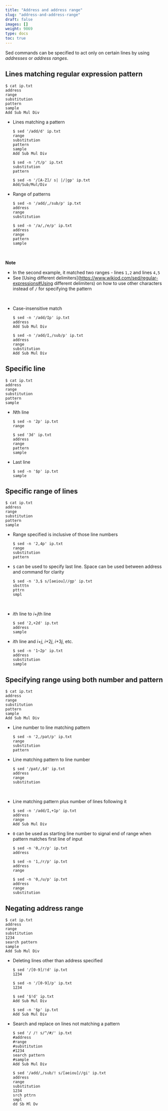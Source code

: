 ```yaml
---
title: "Address and address range"
slug: "address-and-address-range"
draft: false
images: []
weight: 9869
type: docs
toc: true
---
```


Sed commands can be specified to act only on certain lines by using *addresses* or *address ranges*.

## Lines matching regular expression pattern
    $ cat ip.txt 
    address
    range
    substitution
    pattern
    sample
    Add Sub Mul Div


* Lines matching a pattern

      $ sed '/add/d' ip.txt 
      range
      substitution
      pattern
      sample
      Add Sub Mul Div
    
      $ sed -n '/t/p' ip.txt 
      substitution
      pattern
    
      $ sed -n '/[A-Z]/ s| |/|gp' ip.txt 
      Add/Sub/Mul/Div

* Range of patterns

      $ sed -n '/add/,/sub/p' ip.txt 
      address
      range
      substitution
    
      $ sed -n '/a/,/e/p' ip.txt 
      address
      range
      pattern
      sample

<br>

**Note**

* In the second example, it matched two ranges - lines `1,2` and lines `4,5`
* See [Using different delimiters](https://www.wikiod.com/sed/regular-expressions#Using different delimiters) on how to use other characters instead of `/` for specifying the pattern

<br>
<!-- if version [eq GNU sed] -->

* Case-insensitive match

      $ sed -n '/add/Ip' ip.txt 
      address
      Add Sub Mul Div
    
      $ sed -n '/add/I,/sub/p' ip.txt 
      address
      range
      substitution
      Add Sub Mul Div

<!-- end version if -->





## Specific line
    $ cat ip.txt
    address
    range
    substitution
    pattern
    sample

* *N*th line
        
      $ sed -n '2p' ip.txt 
      range
    
      $ sed '3d' ip.txt 
      address
      range
      pattern
      sample

* Last line

      $ sed -n '$p' ip.txt 
      sample



## Specific range of lines
    $ cat ip.txt 
    address
    range
    substitution
    pattern
    sample

* Range specified is inclusive of those line numbers

      $ sed -n '2,4p' ip.txt 
      range
      substitution
      pattern

* `$` can be used to specify last line. Space can be used between address and command for clarity

      $ sed -n '3,$ s/[aeiou]//gp' ip.txt 
      sbstttn
      pttrn
      smpl

<br>
<!-- if version [eq GNU sed] -->

* *i*th line to *i*+*j*th line

      $ sed '2,+2d' ip.txt 
      address
      sample

* *i*th line and *i*+*j*, *i*+2*j*, *i*+3*j*, etc.

      $ sed -n '1~2p' ip.txt 
      address
      substitution
      sample

<!-- end version if -->


## Specifying range using both number and pattern
    $ cat ip.txt 
    address
    range
    substitution
    pattern
    sample
    Add Sub Mul Div

* Line number to line matching pattern

      $ sed -n '2,/pat/p' ip.txt 
      range
      substitution
      pattern

* Line matching pattern to line number

      $ sed '/pat/,$d' ip.txt 
      address
      range
      substitution

<br>
<!-- if version [eq GNU sed] -->

* Line matching pattern plus number of lines following it

      $ sed -n '/add/I,+1p' ip.txt 
      address
      range
      Add Sub Mul Div

* `0` can be used as starting line number to signal end of range when pattern matches first line of input

      $ sed -n '0,/r/p' ip.txt 
      address

      $ sed -n '1,/r/p' ip.txt 
      address
      range

      $ sed -n '0,/u/p' ip.txt 
      address
      range
      substitution

<!-- end version if -->

## Negating address range
    $ cat ip.txt 
    address
    range
    substitution
    1234
    search pattern
    sample
    Add Sub Mul Div

* Deleting lines other than address specified

      $ sed '/[0-9]/!d' ip.txt 
      1234
       
      $ sed -n '/[0-9]/p' ip.txt 
      1234
        
      $ sed '$!d' ip.txt 
      Add Sub Mul Div
        
      $ sed -n '$p' ip.txt 
      Add Sub Mul Div

* Search and replace on lines not matching a pattern

      $ sed '/ /! s/^/#/' ip.txt 
      #address
      #range
      #substitution
      #1234
      search pattern
      #sample
      Add Sub Mul Div
    
      $ sed '/add/,/sub/! s/[aeiou]//gi' ip.txt 
      address
      range
      substitution
      1234
      srch pttrn
      smpl
      dd Sb Ml Dv



